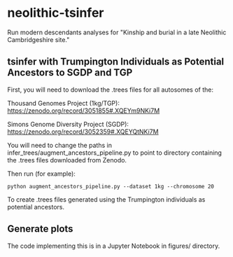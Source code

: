 # neolithic-tsinfer
Run modern descendants analyses for "Kinship and burial in a late Neolithic Cambridgeshire site."

## tsinfer with Trumpington Individuals as Potential Ancestors to SGDP and TGP
First, you will need to download the .trees files for all autosomes of the:

Thousand Genomes Project (1kg/TGP): https://zenodo.org/record/3051855#.XQEYm9NKi7M

Simons Genome Diversity Project (SGDP): https://zenodo.org/record/3052359#.XQEYQtNKi7M

You will need to change the paths in infer_trees/augment_ancestors_pipeline.py to point to directory containing the .trees files downloaded from Zenodo. 

Then run (for example): 
```
python augment_ancestors_pipeline.py --dataset 1kg --chromosome 20
```

To create .trees files generated using the Trumpington individuals as potential ancestors. 

## Generate plots
The code implementing this is in a Jupyter Notebook in figures/ directory. 
